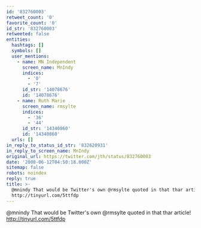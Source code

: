 ```yaml
---
id: '832760003'
retweet_count: '0'
favorite_count: '0'
id_str: '832760003'
retweeted: false
entities:
  hashtags: []
  symbols: []
  user_mentions:
    - name: MN Independent
      screen_name: MnIndy
      indices:
        - '0'
        - '7'
      id_str: '14078676'
      id: '14078676'
    - name: Ruth Marie
      screen_name: rmsylte
      indices:
        - '36'
        - '44'
      id_str: '14340860'
      id: '14340860'
  urls: []
in_reply_to_status_id_str: '832620931'
in_reply_to_screen_name: MnIndy
original_url: https://twitter.com/jth/status/832760003
date: '2008-06-12T04:50:18.000Z'
sitemap: false
robots: noindex
reply: true
title: >-
  @mnindy That would be Twitter's own @rmsylte quoted in that thar article! 
  http://tinyurl.com/5ttfdp
---
```


@mnindy That would be Twitter's own @rmsylte quoted in that thar article!  http://tinyurl.com/5ttfdp